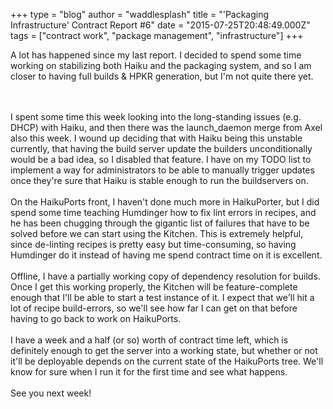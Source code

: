 +++
type = "blog"
author = "waddlesplash"
title = "'Packaging Infrastructure' Contract Report #6"
date = "2015-07-25T20:48:49.000Z"
tags = ["contract work", "package management", "infrastructure"]
+++

A lot has happened since my last report. I decided to spend some time working on stabilizing both Haiku and the packaging system, and so I am closer to having full builds & HPKR generation, but I'm not quite there yet.
<!--break-->
<br><br>
I spent some time this week looking into the long-standing issues (e.g. DHCP) with Haiku, and then there was the launch_daemon merge from Axel also this week. I wound up deciding that with Haiku being this unstable currently, that having the build server update the builders unconditionally would be a bad idea, so I disabled that feature. I have on my TODO list to implement a way for administrators to be able to manually trigger updates once they're sure that Haiku is stable enough to run the buildservers on.<br>
<br>
On the HaikuPorts front, I haven't done much more in HaikuPorter, but I did spend some time teaching Humdinger how to fix lint errors in recipes, and he has been chugging through the gigantic list of failures that have to be solved before we can start using the Kitchen. This is extremely helpful, since de-linting recipes is pretty easy but time-consuming, so having Humdinger do it instead of having me spend contract time on it is excellent.<br>
<br>
Offline, I have a partially working copy of dependency resolution for builds. Once I get this working properly, the Kitchen will be feature-complete enough that I'll be able to start a test instance of it. I expect that we'll hit a lot of recipe build-errors, so we'll see how far I can get on that before having to go back to work on HaikuPorts.<br>
<br>
I have a week and a half (or so) worth of contract time left, which is definitely enough to get the server into a working state, but whether or not it'll be deployable depends on the current state of the HaikuPorts tree. We'll know for sure when I run it for the first time and see what happens.<br>
<br>
See you next week!